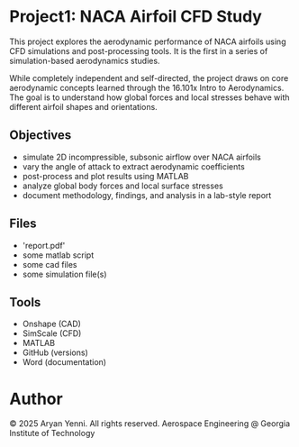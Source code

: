 # Project1: NACA Airfoil CFD Study
This project explores the aerodynamic performance of NACA airfoils using CFD simulations and post-processing tools. It is the first in a series of simulation-based aerodynamics studies.

While completely independent and self-directed, the project draws on core aerodynamic concepts learned through the 16.101x Intro to Aerodynamics. The goal is to understand how global forces and local stresses behave with different airfoil shapes and orientations.


## Objectives
- simulate 2D incompressible, subsonic airflow over NACA airfoils
- vary the angle of attack to extract aerodynamic coefficients
- post-process and plot results using MATLAB
- analyze global body forces and local surface stresses
- document methodology, findings, and analysis in a lab-style report

## Files
- 'report.pdf'
- some matlab script
- some cad files
- some simulation file(s)

## Tools
- Onshape (CAD)
- SimScale (CFD)
- MATLAB
- GitHub (versions)
- Word (documentation)

# Author
© 2025 Aryan Yenni. All rights reserved.
Aerospace Engineering @ Georgia Institute of Technology
